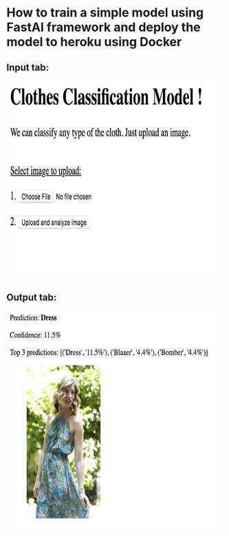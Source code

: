 # How to train a simple model using FastAI framework and deploy the model to heroku using Docker #


## Input tab: ##
<img src="/images/input_example.jpg" width="700" height="460">

## Output tab: ##
<img src="/images/output_example.jpg" width="700" height="510">

